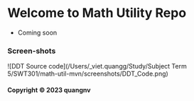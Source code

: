 # Welcome to Math Utility Repo
* Coming soon

### Screen-shots
![DDT Source code](/Users/_viet.quangg/Study/Subject Term 5/SWT301/math-util-mvn/screenshots/DDT_Code.png)

#### Copyright &#169; 2023 quangnv
